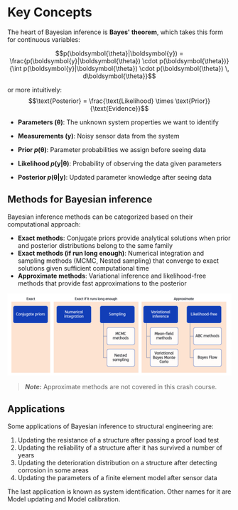 # Key Concepts
The heart of Bayesian inference is **Bayes' theorem**, which takes this form for continuous variables:

$$p(\boldsymbol{\theta}|\boldsymbol{y}) = \frac{p(\boldsymbol{y}|\boldsymbol{\theta}) \cdot p(\boldsymbol{\theta})}{\int p(\boldsymbol{y}|\boldsymbol{\theta}) \cdot p(\boldsymbol{\theta}) \, d\boldsymbol{\theta}}$$

or more intuitively:
$$\text{Posterior} = \frac{\text{Likelihood} \times \text{Prior}}{\text{Evidence}}$$

- **Parameters ($\boldsymbol{\theta}$)**: The unknown system properties we want to identify

- **Measurements ($\boldsymbol{y}$)**: Noisy sensor data from the system

- **Prior $p(\boldsymbol{\theta})$**: Parameter probabilities we assign before seeing data

- **Likelihood $p(\boldsymbol{y}|\boldsymbol{\theta})$**: Probability of observing the data given parameters

- **Posterior $p(\boldsymbol{\theta}|\boldsymbol{y})$**: Updated parameter knowledge after seeing data


## Methods for Bayesian inference

Bayesian inference methods can be categorized based on their computational approach:

- **Exact methods**: Conjugate priors provide analytical solutions when prior and posterior distributions belong to the same family
- **Exact methods (if run long enough)**: Numerical integration and sampling methods (MCMC, Nested sampling) that converge to exact solutions given sufficient computational time
- **Approximate methods**: Variational inference and likelihood-free methods that provide fast approximations to the posterior

![Methods for Bayesian inference](../figures/methods_bayesian_inference.png)

> **_Note:_**  Approximate methods are not covered in this crash course.

## Applications
Some applications of Bayesian inference to structural engineering are:

1. Updating the resistance of a structure after passing a proof load test
2. Updating the reliability of a structure after it has survived a number of years
3. Updating the deterioration distribution on a structure after detecting corrosion in some areas
4. Updating the parameters of a finite element model after sensor data

The last application is known as system identification. Other names for it are Model updating and Model calibration.



